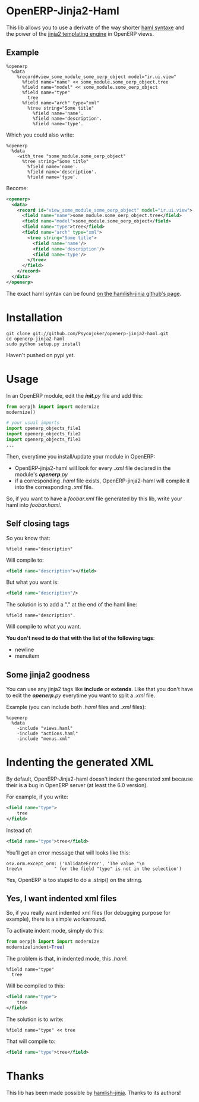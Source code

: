 OpenERP-Jinja2-Haml
===================

This lib allows you to use a derivate of the way shorter [haml
syntaxe](http://haml.info/) and the power of the [jinja2 templating
engine](http://jinja.pocoo.org/docs/) in OpenERP views.

Example
-------

```haml
%openerp
  %data
    %record#view_some_module_some_oerp_object model="ir.ui.view"
      %field name="name" << some_module.some_oerp_object.tree
      %field name="model" << some_module.some_oerp_object
      %field name="type"
        tree
      %field name="arch" type="xml"
        %tree string="Some title"
          %field name='name'.
          %field name='description'.
          %field name='type'.
```

Which you could also write:
```haml
%openerp
  %data
    -with_tree "some_module.some_oerp_object"
      %tree string="Some title"
        %field name='name'.
        %field name='description'.
        %field name='type'.
```

Become:
```xml
<openerp>
  <data>
    <record id="view_some_module_some_oerp_object" model="ir.ui.view">
      <field name="name">some_module.some_oerp_object.tree</field>
      <field name="model">some_module.some_oerp_object</field>
      <field name="type">tree</field>
      <field name="arch" type="xml">
        <tree string="Some title">
          <field name='name'/>
          <field name='description'/>
          <field name='type'/>
        </tree>
      </field>
    </record>
  </data>
</openerp>
```

The exact haml syntax can be found [on the hamlish-jinja github's page](https://github.com/Pitmairen/hamlish-jinja).

Installation
============

    git clone git://github.com/Psycojoker/openerp-jinja2-haml.git
    cd openerp-jinja2-haml
    sudo python setup.py install

Haven't pushed on pypi yet.

Usage
=====

In an OpenERP module, edit the *__init__.py* file and add this:

```python
from oerpjh import import modernize
modernize()

# your usual imports
import openerp_objects_file1
import openerp_objects_file2
import openerp_objects_file3
...
```

Then, everytime you install/update your module in OpenERP:
* OpenERP-jinja2-haml will look for every *.xml* file declared in the module's *__openerp__.py*
* if a corresponding *.haml* file exists, OpenERP-jinja2-haml will compile it into the corresponding *.xml* file.

So, if you want to have a *foobar.xml* file generated by this lib, write your haml into *foobar.haml*.

Self closing tags
-----------------

So you know that:

```haml
%field name="description"
```

Will compile to:
```xml
<field name="description"></field>
```

But what you want is:
```xml
<field name="description"/>
```

The solution is to add a "." at the end of the haml line:

```haml
%field name="description".
```

Will compile to what you want.

**You don't need to do that with the list of the following tags**:

* newline
* menuitem

Some jinja2 goodness
--------------------

You can use any jinja2 tags like **include** or **extends**. Like that you
don't have to edit the *__openerp__.py* everytime you want to split a *.xml*
file.

Example (you can include both *.haml* files and *.xml* files):

```haml
%openerp
  %data
    -include "views.haml"
    -include "actions.haml"
    -include "menus.xml"
```

Indenting the generated XML
===========================

By default, OpenERP-Jinja2-haml doesn't indent the generated xml because their
is a bug in OpenERP server (at least the 6.0 version).

For example, if you write:

```xml
<field name="type">
    tree
</field>
```

Instead of:

```xml
<field name="type">tree</field>
```

You'll get an error message that will looks like this:

    osv.orm.except_orm: ('ValidateError', 'The value "\n                tree\n            " for the field "type" is not in the selection')

Yes, OpenERP is too stupid to do a .strip() on the string.

Yes, I want indented xml files
------------------------------

So, if you really want indented xml files (for debugging purpose for example), there is a simple workarround.

To activate indent mode, simply do this:

```python
from oerpjh import import modernize
modernize(indent=True)
```

The problem is that, in indented mode, this *.haml*:

```haml
%field name="type"
  tree
```

Will be compiled to this:

```xml
<field name="type">
    tree
</field>
```

The solution is to write:

```haml
%field name="type" << tree
```

That will compile to:

```xml
<field name="type">tree</field>
```

Thanks
======

This lib has been made possible by
[hamlish-jinja](https://github.com/Pitmairen/hamlish-jinja). Thanks to its
authors!
